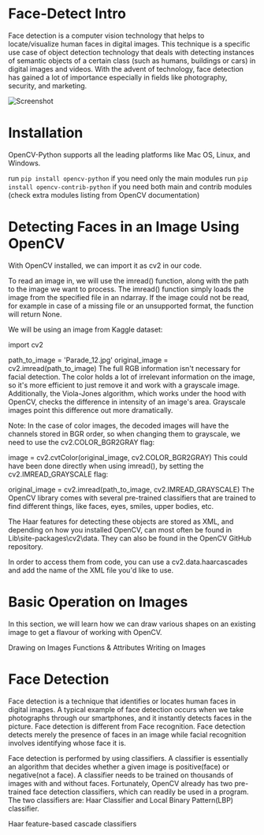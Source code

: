 # Face-Detect Intro
Face detection is a computer vision technology that helps to locate/visualize human faces in digital images. This technique is a specific use case of object detection technology that deals with detecting instances of semantic objects of a certain class (such as humans, buildings or cars) in digital images and videos. With the advent of technology, face detection has gained a lot of importance especially in fields like photography, security, and marketing.


![Screenshot](https://user-images.githubusercontent.com/42518457/102313414-a1600180-3f96-11eb-8e36-f2e72eb3d2a6.png)


# Installation 
OpenCV-Python supports all the leading platforms like Mac OS, Linux, and Windows.

run ``pip install opencv-python`` if you need only the main modules
run ``pip install opencv-contrib-python`` if you need both main and contrib modules (check extra modules listing from OpenCV documentation)

# Detecting Faces in an Image Using OpenCV
With OpenCV installed, we can import it as cv2 in our code.

To read an image in, we will use the imread() function, along with the path to the image we want to process. The imread() function simply loads the image from the specified file in an ndarray. If the image could not be read, for example in case of a missing file or an unsupported format, the function will return None.

We will be using an image from Kaggle dataset:

import cv2

path_to_image = 'Parade_12.jpg'
original_image = cv2.imread(path_to_image)
The full RGB information isn't necessary for facial detection. The color holds a lot of irrelevant information on the image, so it's more efficient to just remove it and work with a grayscale image. Additionally, the Viola-Jones algorithm, which works under the hood with OpenCV, checks the difference in intensity of an image's area. Grayscale images point this difference out more dramatically.

Note: In the case of color images, the decoded images will have the channels stored in BGR order, so when changing them to grayscale, we need to use the cv2.COLOR_BGR2GRAY flag:

image = cv2.cvtColor(original_image, cv2.COLOR_BGR2GRAY)
This could have been done directly when using imread(), by setting the cv2.IMREAD_GRAYSCALE flag:

original_image = cv2.imread(path_to_image, cv2.IMREAD_GRAYSCALE)
The OpenCV library comes with several pre-trained classifiers that are trained to find different things, like faces, eyes, smiles, upper bodies, etc.

The Haar features for detecting these objects are stored as XML, and depending on how you installed OpenCV, can most often be found in Lib\site-packages\cv2\data. They can also be found in the OpenCV GitHub repository.

In order to access them from code, you can use a cv2.data.haarcascades and add the name of the XML file you'd like to use.

# Basic Operation on Images
In this section, we will learn how we can draw various shapes on an existing image to get a flavour of working with OpenCV.

Drawing on Images
Functions & Attributes
Writing on Images

# Face Detection
Face detection is a technique that identifies or locates human faces in digital images. A typical example of face detection occurs when we take photographs through our smartphones, and it instantly detects faces in the picture. Face detection is different from Face recognition. Face detection detects merely the presence of faces in an image while facial recognition involves identifying whose face it is.

Face detection is performed by using classifiers. A classifier is essentially an algorithm that decides whether a given image is positive(face) or negative(not a face). A classifier needs to be trained on thousands of images with and without faces. Fortunately, OpenCV already has two pre-trained face detection classifiers, which can readily be used in a program. The two classifiers are: Haar Classifier and Local Binary Pattern(LBP) classifier.

Haar feature-based cascade classifiers
